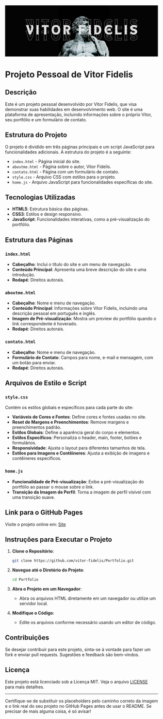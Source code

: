 ﻿![images\banner.png](https://github.com/vitor-fidelis/Fundamentos-Web/blob/232ad7c095a055eb6d578b3e1fb0073afbdcdac5/images/banner.png)

# Projeto Pessoal de Vitor Fidelis

## Descrição

Este é um projeto pessoal desenvolvido por Vitor Fidelis, que visa demonstrar suas habilidades em desenvolvimento web. O site é uma plataforma de apresentação, incluindo informações sobre o próprio Vitor, seu portfólio e um formulário de contato.

## Estrutura do Projeto

O projeto é dividido em três páginas principais e um script JavaScript para funcionalidades adicionais. A estrutura do projeto é a seguinte:

- `index.html` - Página inicial do site.
- `aboutme.html` - Página sobre o autor, Vitor Fidelis.
- `contato.html` - Página com um formulário de contato.
- `style.css` - Arquivo CSS com estilos para o projeto.
- `home.js` - Arquivo JavaScript para funcionalidades específicas do site.

## Tecnologias Utilizadas

- **HTML5**: Estrutura básica das páginas.
- **CSS3**: Estilos e design responsivo.
- **JavaScript**: Funcionalidades interativas, como a pré-visualização do portfólio.

## Estrutura das Páginas

### `index.html`

- **Cabeçalho**: Inclui o título do site e um menu de navegação.
- **Conteúdo Principal**: Apresenta uma breve descrição do site e uma introdução.
- **Rodapé**: Direitos autorais.

### `aboutme.html`

- **Cabeçalho**: Nome e menu de navegação.
- **Conteúdo Principal**: Informações sobre Vitor Fidelis, incluindo uma descrição pessoal em português e inglês.
- **Imagem de Pré-visualização**: Mostra um preview do portfólio quando o link correspondente é hoverado.
- **Rodapé**: Direitos autorais.

### `contato.html`

- **Cabeçalho**: Nome e menu de navegação.
- **Formulário de Contato**: Campos para nome, e-mail e mensagem, com um botão para enviar.
- **Rodapé**: Direitos autorais.

## Arquivos de Estilo e Script

### `style.css`

Contém os estilos globais e específicos para cada parte do site:

- **Variáveis de Cores e Fontes**: Define cores e fontes usadas no site.
- **Reset de Margens e Preenchimentos**: Remove margens e preenchimentos padrão.
- **Estilos Globais**: Define a aparência geral do corpo e elementos.
- **Estilos Específicos**: Personaliza o header, main, footer, botões e formulários.
- **Responsividade**: Ajusta o layout para diferentes tamanhos de tela.
- **Estilos para Imagens e Contêineres**: Ajusta a exibição de imagens e contêineres específicos.

### `home.js`

- **Funcionalidade de Pré-visualização**: Exibe a pré-visualização do portfólio ao passar o mouse sobre o link.
- **Transição da Imagem de Perfil**: Torna a imagem de perfil visível com uma transição suave.



## Link para o GitHub Pages

Visite o projeto online em: [Site](https://vitor-fidelis.github.io/Fundamentos-Web/)


## Instruções para Executar o Projeto

1. **Clone o Repositório**: 
    ```sh
    git clone https://github.com/vitor-fidelis/Portfolio.git
    ```

2. **Navegue até o Diretório do Projeto**:
    ```sh
    cd Portfolio
    ```

3. **Abra o Projeto em um Navegador**:
    - Abra os arquivos HTML diretamente em um navegador ou utilize um servidor local.

4. **Modifique o Código**:
    - Edite os arquivos conforme necessário usando um editor de código.

## Contribuições

Se desejar contribuir para este projeto, sinta-se à vontade para fazer um fork e enviar pull requests. Sugestões e feedback são bem-vindos.


## Licença

Este projeto está licenciado sob a Licença MIT. Veja o arquivo [LICENSE](LICENSE) para mais detalhes.

---

Certifique-se de substituir os placeholders pelo caminho correto da imagem e o link real do seu projeto no GitHub Pages antes de usar o README. Se precisar de mais alguma coisa, é só avisar!

